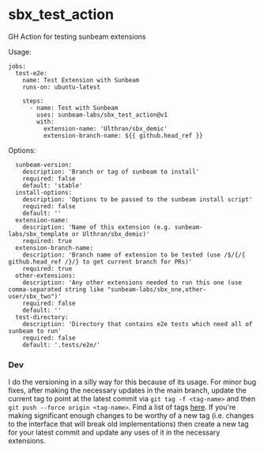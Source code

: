 # sbx_test_action
GH Action for testing sunbeam extensions

Usage:

```
jobs:  
  test-e2e:
    name: Test Extension with Sunbeam
    runs-on: ubuntu-latest

    steps:
      - name: Test with Sunbeam
        uses: sunbeam-labs/sbx_test_action@v1
        with:
          extension-name: 'Ulthran/sbx_demic'
          extension-branch-name: ${{ github.head_ref }}
```

Options:

```
  sunbeam-version:
    description: 'Branch or tag of sunbeam to install'
    required: false
    default: 'stable'
  install-options:
    description: 'Options to be passed to the sunbeam install script'
    required: false
    default: ''
  extension-name:
    description: 'Name of this extension (e.g. sunbeam-labs/sbx_template or Ulthran/sbx_demic)'
    required: true
  extension-branch-name:
    description: 'Branch name of extension to be tested (use /$/{/{ github.head_ref /}/} to get current branch for PRs)'
    required: true
  other-extensions:
    description: 'Any other extensions needed to run this one (use comma-separated string like "sunbeam-labs/sbx_one,other-user/sbx_two")'
    required: false
    default: ''
  test-directory:
    description: 'Directory that contains e2e tests which need all of sunbeam to run'
    required: false
    default: '.tests/e2e/'
```

### Dev

I do the versioning in a silly way for this because of its usage. For minor bug fixes, after making the necessary updates in the main branch, update the current tag to point at the latest commit via `git tag -f <tag-name>` and then `git push --force origin <tag-name>`. Find a list of tags [here](https://github.com/sunbeam-labs/sbx_test_action/tags). If you're making significant enough changes to be worthy of a new tag (i.e. changes to the interface that will break old implementations) then create a new tag for your latest commit and update any uses of it in the necessary extensions.
